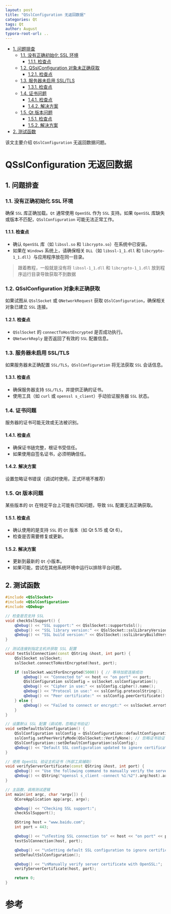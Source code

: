 ```yaml
---
layout: post
title: "QSslConfiguration 无返回数据"
categories: Qt
tags: Qt
author: August
typora-root-url: ..
---
```




- [1. 问题排查](#1-问题排查)
  - [1.1. 没有正确初始化 SSL 环境](#11-没有正确初始化-ssl-环境)
    - [1.1.1. 检查点](#111-检查点)
  - [1.2. QSslConfiguration 对象未正确获取](#12-qsslconfiguration-对象未正确获取)
    - [1.2.1. 检查点](#121-检查点)
  - [1.3. 服务器未启用 SSL/TLS](#13-服务器未启用-ssltls)
    - [1.3.1. 检查点](#131-检查点)
  - [1.4. 证书问题](#14-证书问题)
    - [1.4.1. 检查点](#141-检查点)
    - [1.4.2. 解决方案](#142-解决方案)
  - [1.5. Qt 版本问题](#15-qt-版本问题)
    - [1.5.1. 检查点](#151-检查点)
    - [1.5.2. 解决方案](#152-解决方案)
- [2. 测试函数](#2-测试函数)



该文主要介绍 `QSslConfiguration` 无返回数据问题。



# QSslConfiguration 无返回数据



## 1. 问题排查

### 1.1. 没有正确初始化 SSL 环境

确保 `SSL` 库正确加载。`Qt` 通常使用 `OpenSSL` 作为 `SSL` 支持。如果 `OpenSSL` 库缺失或版本不匹配，`QSslConfiguration` 可能无法正常工作。

#### 1.1.1. 检查点

- 确认 `OpenSSL` 库（如 `libssl.so` 和 `libcrypto.so`）在系统中已安装。
- 如果在 `Windows` 系统上，请确保相关 `DLL`（如 `libssl-1_1.dll` 和 `libcrypto-1_1.dll`）与应用程序放在同一目录。

> 跟着教程，一般就是没有将 `libssl-1_1.dll` 和 `libcrypto-1_1.dll` 放到程序运行目录导致获取不到数据



### 1.2. QSslConfiguration 对象未正确获取

如果试图从 `QSslSocket` 或 `QNetworkRequest` 获取 `QSslConfiguration`，确保相关对象已建立 `SSL` 连接。

#### 1.2.1. 检查点

- `QSslSocket` 的 `connectToHostEncrypted` 是否成功执行。
- `QNetworkReply` 是否返回了有效的 `SSL` 配置信息。



### 1.3. 服务器未启用 SSL/TLS

如果服务器未正确配置 `SSL/TLS`，`QSslConfiguration` 将无法获取 `SSL` 会话信息。

#### 1.3.1. 检查点

- 确保服务器支持 `SSL/TLS`，并提供正确的证书。
- 使用工具（如 `curl` 或 `openssl s_client`）手动验证服务器 `SSL` 状态。



### 1.4. 证书问题

服务器的证书可能无效或无法被识别。

#### 1.4.1. 检查点

- 确保证书链完整，根证书受信任。
- 如果使用自签名证书，必须明确信任。

#### 1.4.2. 解决方案

设置忽略证书错误（调试时使用，正式环境不推荐）



### 1.5. Qt 版本问题

某些版本的 `Qt` 在特定平台上可能有已知问题，导致 `SSL` 配置无法正确获取。

#### 1.5.1. 检查点

- 确认使用的是支持 `SSL` 的 `Qt` 版本（如 Qt 5.15 或 Qt 6）。
- 检查是否需要修复或更新。

#### 1.5.2. 解决方案

- 更新到最新的 `Qt` 小版本。
- 如果可能，尝试在其他系统环境中运行以排除平台问题。



## 2. 测试函数

```cpp
#include <QSslSocket>
#include <QSslConfiguration>
#include <QDebug>

// 检查是否支持 SSL
void checkSslSupport() {
    qDebug() << "SSL support:" << QSslSocket::supportsSsl();
    qDebug() << "SSL library version:" << QSslSocket::sslLibraryVersionString();
    qDebug() << "SSL build version:" << QSslSocket::sslLibraryBuildVersionString();
}

// 测试连接到指定主机并获取 SSL 配置
void testSslConnection(const QString &host, int port) {
    QSslSocket sslSocket;
    sslSocket.connectToHostEncrypted(host, port);

    if (sslSocket.waitForEncrypted(5000)) { // 等待加密连接成功
        qDebug() << "Connected to" << host << "on port" << port;
        QSslConfiguration sslConfig = sslSocket.sslConfiguration();
        qDebug() << "Cipher in use:" << sslConfig.cipher().name();
        qDebug() << "Protocol in use:" << sslConfig.protocolString();
        qDebug() << "Peer certificate:" << sslConfig.peerCertificate().toText();
    } else {
        qDebug() << "Failed to connect or encrypt:" << sslSocket.errorString();
    }
}

// 设置默认 SSL 配置（调试用，忽略证书验证）
void setDefaultSslConfiguration() {
    QSslConfiguration sslConfig = QSslConfiguration::defaultConfiguration();
    sslConfig.setPeerVerifyMode(QSslSocket::VerifyNone); // 忽略证书验证
    QSslConfiguration::setDefaultConfiguration(sslConfig);
    qDebug() << "Default SSL configuration updated to ignore certificate errors.";
}

// 使用 OpenSSL 验证主机证书（外部工具辅助）
void verifyServerCertificate(const QString &host, int port) {
    qDebug() << "Use the following command to manually verify the server certificate:";
    qDebug() << QString("openssl s_client -connect %1:%2").arg(host).arg(port);
}

// 主函数，调用测试逻辑
int main(int argc, char *argv[]) {
    QCoreApplication app(argc, argv);

    qDebug() << "Checking SSL support:";
    checkSslSupport();

    QString host = "www.baidu.com";
    int port = 443;

    qDebug() << "\nTesting SSL connection to" << host << "on port" << port << ":";
    testSslConnection(host, port);

    qDebug() << "\nSetting default SSL configuration to ignore certificate errors (debug only):";
    setDefaultSslConfiguration();

    qDebug() << "\nManually verify server certificate with OpenSSL:";
    verifyServerCertificate(host, port);

    return 0;
}
```



# 参考
